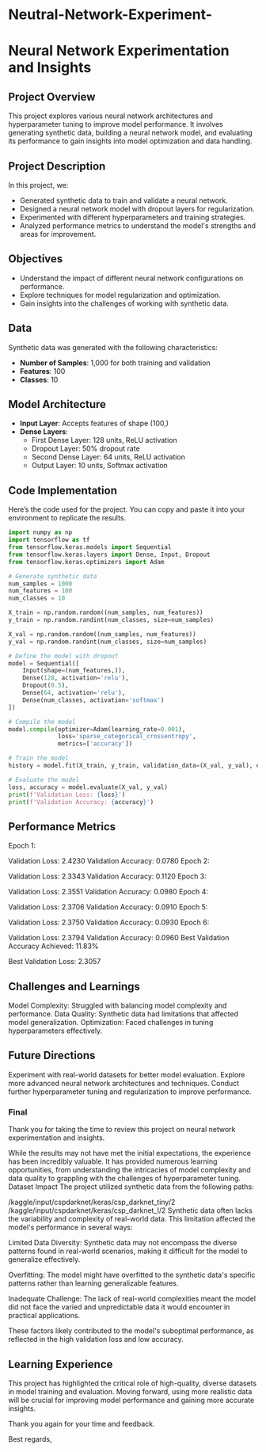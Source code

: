 # Neutral-Network-Experiment-

# **Neural Network Experimentation and Insights**

## **Project Overview**

This project explores various neural network architectures and hyperparameter tuning to improve model performance. It involves generating synthetic data, building a neural network model, and evaluating its performance to gain insights into model optimization and data handling.

## **Project Description**

In this project, we:
- Generated synthetic data to train and validate a neural network.
- Designed a neural network model with dropout layers for regularization.
- Experimented with different hyperparameters and training strategies.
- Analyzed performance metrics to understand the model's strengths and areas for improvement.

## **Objectives**

- Understand the impact of different neural network configurations on performance.
- Explore techniques for model regularization and optimization.
- Gain insights into the challenges of working with synthetic data.

## **Data**

Synthetic data was generated with the following characteristics:
- **Number of Samples**: 1,000 for both training and validation
- **Features**: 100
- **Classes**: 10

## **Model Architecture**

- **Input Layer**: Accepts features of shape (100,)
- **Dense Layers**:
  - First Dense Layer: 128 units, ReLU activation
  - Dropout Layer: 50% dropout rate
  - Second Dense Layer: 64 units, ReLU activation
  - Output Layer: 10 units, Softmax activation

## **Code Implementation**

Here’s the code used for the project. You can copy and paste it into your environment to replicate the results.

```python
import numpy as np
import tensorflow as tf
from tensorflow.keras.models import Sequential
from tensorflow.keras.layers import Dense, Input, Dropout
from tensorflow.keras.optimizers import Adam

# Generate synthetic data
num_samples = 1000
num_features = 100
num_classes = 10

X_train = np.random.random((num_samples, num_features))
y_train = np.random.randint(num_classes, size=num_samples)

X_val = np.random.random((num_samples, num_features))
y_val = np.random.randint(num_classes, size=num_samples)

# Define the model with dropout
model = Sequential([
    Input(shape=(num_features,)),
    Dense(128, activation='relu'),
    Dropout(0.5),
    Dense(64, activation='relu'),
    Dense(num_classes, activation='softmax')
])

# Compile the model
model.compile(optimizer=Adam(learning_rate=0.001),
              loss='sparse_categorical_crossentropy',
              metrics=['accuracy'])

# Train the model
history = model.fit(X_train, y_train, validation_data=(X_val, y_val), epochs=20, batch_size=32)

# Evaluate the model
loss, accuracy = model.evaluate(X_val, y_val)
print(f'Validation Loss: {loss}')
print(f'Validation Accuracy: {accuracy}')
```
## **Performance Metrics**
Epoch 1:

Validation Loss: 2.4230
Validation Accuracy: 0.0780
Epoch 2:

Validation Loss: 2.3343
Validation Accuracy: 0.1120
Epoch 3:

Validation Loss: 2.3551
Validation Accuracy: 0.0980
Epoch 4:

Validation Loss: 2.3706
Validation Accuracy: 0.0910
Epoch 5:

Validation Loss: 2.3750
Validation Accuracy: 0.0930
Epoch 6:

Validation Loss: 2.3794
Validation Accuracy: 0.0960
Best Validation Accuracy Achieved: 11.83%

Best Validation Loss: 2.3057


## **Challenges and Learnings**
Model Complexity: Struggled with balancing model complexity and performance.
Data Quality: Synthetic data had limitations that affected model generalization.
Optimization: Faced challenges in tuning hyperparameters effectively.

## Future Directions
Experiment with real-world datasets for better model evaluation.
Explore more advanced neural network architectures and techniques.
Conduct further hyperparameter tuning and regularization to improve performance.

### **Final**
Thank you for taking the time to review this project on neural network experimentation and insights.

While the results may not have met the initial expectations, the experience has been incredibly valuable. It has provided numerous learning opportunities, from understanding the intricacies of model complexity and data quality to grappling with the challenges of hyperparameter tuning.
Dataset Impact
The project utilized synthetic data from the following paths:

/kaggle/input/cspdarknet/keras/csp_darknet_tiny/2
/kaggle/input/cspdarknet/keras/csp_darknet_l/2
Synthetic data often lacks the variability and complexity of real-world data. This limitation affected the model's performance in several ways:

Limited Data Diversity: Synthetic data may not encompass the diverse patterns found in real-world scenarios, making it difficult for the model to generalize effectively.

Overfitting: The model might have overfitted to the synthetic data's specific patterns rather than learning generalizable features.

Inadequate Challenge: The lack of real-world complexities meant the model did not face the varied and unpredictable data it would encounter in practical applications.

These factors likely contributed to the model's suboptimal performance, as reflected in the high validation loss and low accuracy.

## **Learning Experience**
This project has highlighted the critical role of high-quality, diverse datasets in model training and evaluation. Moving forward, using more realistic data will be crucial for improving model performance and gaining more accurate insights.

Thank you again for your time and feedback.

Best regards,
